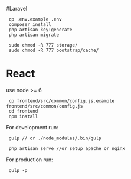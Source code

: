 #Laravel

     cp .env.example .env
     composer install
     php artisan key:generate
     php artisan migrate

     sudo chmod -R 777 storage/
     sudo chmod -R 777 bootstrap/cache/

# React

use node >= 6

     cp frontend/src/common/config.js.example frontend/src/common/config.js
     cd frontend
     npm install

For development run:

     gulp // or ./node_modules/.bin/gulp

     php artisan serve //or setup apache or nginx

For production run:

     gulp -p